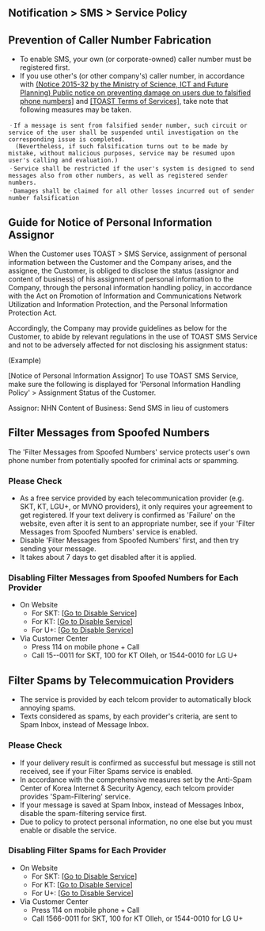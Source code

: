 ## Notification > SMS > Service Policy

<span id='fabrication-number'></span>
## Prevention of Caller Number Fabrication 
+ To enable SMS, your own (or corporate-owned) caller number must be registered first. 
+ If you use other's (or other company's) caller number,  in accordance with <a href="https://www.msit.go.kr/web/msipContents/contentsView.do?cateId=mssw352&artId=1259891" target="_blank">(Notice 2015-32 by the Ministry of Science, ICT and Future Planning) Public notice on preventing damage on users due to falsified phone numbers]</a> and <a href="https://www.toast.com/terms/terms-service" target="_blank">[TOAST Terms of Services]</a>, take note that following measures may be taken. 

```
ㆍIf a message is sent from falsified sender number, such circuit or service of the user shall be suspended until investigation on the corresponding issue is completed. 
  (Nevertheless, if such falsification turns out to be made by mistake, without malicious purposes, service may be resumed upon user's calling and evaluation.)
ㆍService shall be restricted if the user's system is designed to send messages also from other numbers, as well as registered sender numbers.  
ㆍDamages shall be claimed for all other losses incurred out of sender number falsification
```

<span id="private-policy"></span>
## Guide for Notice of Personal Information Assignor 

When the Customer uses TOAST > SMS Service, assignment of personal information between the Customer and the Company arises, and the assignee, the Customer, is obliged to disclose the status (assignor and content of business) of his assignment of personal information to the Company, through the personal information handling policy, in accordance with the Act on Promotion of Information and Communications Network Utilization and Information Protection, and the Personal Information Protection Act. 

Accordingly, the Company may provide guidelines as below for the Customer, to abide by relevant regulations in the use of TOAST SMS Service and not to be adversely affected for not disclosing his assignment status:

(Example)

[Notice of Personal Information Assignor] 
To use TOAST SMS Service, make sure the following is displayed for 'Personal Information Handling Policy' > Assignment Status of the Customer.

Assignor: NHN 
Content of Business: Send SMS in lieu of customers

<span id="fraud-number"></span>
## Filter Messages from Spoofed Numbers 
The 'Filter Messages from Spoofed Numbers' service protects user's own phone number from potentially spoofed for criminal acts or spamming.   

### Please Check 
+ As a free service provided by each telecommunication provider (e.g. SKT, KT, LGU+, or MVNO providers), it only requires your agreement to get registered. 
If your text delivery is confirmed as 'Failure' on the website, even after it is sent to an appropriate number, see if your 'Filter Messages from Spoofed Numbers' service is enabled. 
+ Disable 'Filter Messages from Spoofed Numbers' first, and then try sending your message.  
+ It takes about 7 days to get disabled after it is applied. 

### Disabling Filter Messages from Spoofed Numbers for Each Provider 
+ On Website  
  + For SKT: [[Go to Disable Service](http://www.tworld.co.kr/normal.do?serviceId=S_PROD2001&viewId=V_PROD2001&prod_id=NA00004406)]
  + For KT: [[Go to Disable Service](https://product.kt.com/wDic/productDetail.do?ItemCode=1047)]
  + For U+: [[Go to Disable Service](http://www.uplus.co.kr/css/pord/cosv/cosv/RetrievePsMbSDmsgInfo.hpi?catgCd=50501&prodCdKey=LRZ0002297)]
+ Via Customer Center 
  + Press 114 on mobile phone + Call
  + Call 15--0011 for SKT, 100 for KT Olleh, or 1544-0010 for LG U+


<span id="spam-number"></span>
## Filter Spams by Telecommuication Providers 
+ The service is provided by each telcom provider to automatically block annoying spams.   
+ Texts considered as spams, by each provider's criteria, are sent to Spam Inbox, instead of Message Inbox.    

### Please Check 
+ If your delivery result is confirmed as successful but message is still not received, see if your Filter Spams service is enabled. 
+ In accordance with the comprehensive measures set by the Anti-Spam Center of Korea Internet & Security Agency, each telcom provider provides 'Spam-Filtering' service. 
+ If your message is saved at Spam Inbox, instead of Messages Inbox, disable the spam-filtering service first. 
+ Due to policy to protect personal information, no one else but you must enable or disable the service. 

### Disabling Filter Spams for Each Provider 
+ On Website 
  + For SKT: [[Go to Disable Service](http://www.tworld.co.kr/normal.do?serviceId=S_PROD2001&viewId=V_PROD2001&prod_id=NA00002121)]
  + For KT: [[Go to Disable Service](https://product.kt.com/wDic/productDetail.do?ItemCode=479)]
  + For U+: [[Go to Disable Service](http://www.uplus.co.kr/css/pord/cosv/cosv/RetrievePsMbSDmsgInfo.hpi?catgCd=51436&prodCdKey=LRZ0000277&mid=315)]
+ Via Customer Center
  + Press 114 on mobile phone + Call
  + Call 1566-0011 for SKT, 100 for KT Olleh, or 1544-0010 for LG U+


